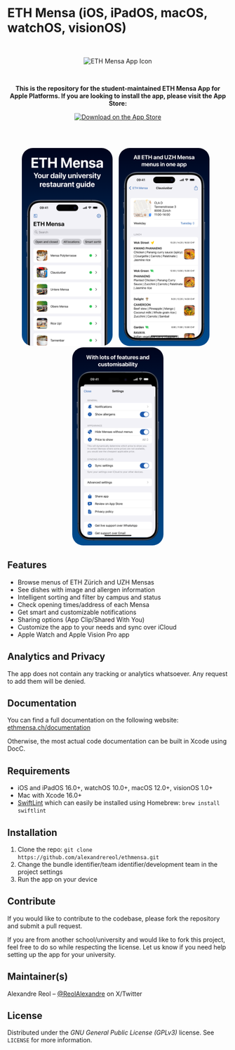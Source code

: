 # ETH Mensa (iOS, iPadOS, macOS, watchOS, visionOS)
<br />
<p align="center">
  <img src="ethmensa/App/Assets.xcassets/AppIconRoundedLG.imageset/AppIconLiquidGlass.png" alt="ETH Mensa App Icon" width="120">
</p>
<br />
<p align="center">
  <b>This is the repository for the student-maintained ETH Mensa App for Apple Platforms. If you are looking to install the app, please visit the App Store:</b>
</p>
<p align="center">
  <a href="https://apps.apple.com/app/id1613899399"> <img src="https://tools.applemediaservices.com/api/badges/download-on-the-app-store/white/en-US?size=250x83&amp;releaseDate=1601596800&h=cf93971b907cb46ebd5dc8f2d957a6ef" alt="Download on the App Store" style="height: 45px;"></a>
</p>
<br />
<br />
<p align="center">
  <img src="Assets/iPhone6.7-1.png" height="450" style="margin-right: 10px; border-radius: 25px;">
  <img src="Assets/iPhone6.7-2.png" height="450" style="margin-right: 10px; border-radius: 25px;">
  <img src="Assets/iPhone6.7-3.png" height="450" style="border-radius: 25px;">
</p>

## Features
- Browse menus of ETH Zürich and UZH Mensas
- See dishes with image and allergen information
- Intelligent sorting and filter by campus and status
- Check opening times/address of each Mensa
- Get smart and customizable notifications
- Sharing options (App Clip/Shared With You)
- Customize the app to your needs and sync over iCloud
- Apple Watch and Apple Vision Pro app

## Analytics and Privacy
The app does not contain any tracking or analytics whatsoever. Any request to add them will be denied.

## Documentation
You can find a full documentation on the following website:
[ethmensa.ch/documentation](https://ethmensa.ch/documentation/)

Otherwise, the most actual code documentation can be built in Xcode using DocC.

## Requirements
- iOS and iPadOS 16.0+, watchOS 10.0+, macOS 12.0+, visionOS 1.0+
- Mac with Xcode 16.0+
- [SwiftLint](https://github.com/realm/SwiftLint) which can easily be installed using Homebrew: ```brew install swiftlint```

## Installation
1. Clone the repo: ```git clone https://github.com/alexandrereol/ethmensa.git```
2. Change the bundle identifier/team identifier/development team in the project settings
3. Run the app on your device

## Contribute
If you would like to contribute to the codebase, please fork the repository and submit a pull request.

If you are from another school/university and would like to fork this project, feel free to do so while respecting the license. Let us know if you need help setting up the app for your university.

## Maintainer(s)
Alexandre Reol – [@ReolAlexandre](https://x.com/ReolAlexandre) on X/Twitter

## License
Distributed under the *GNU General Public License (GPLv3)* license. See ``LICENSE`` for more information.
